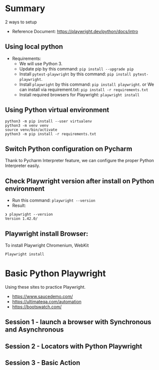 # Summary 
2 ways to setup
- Reference Document: https://playwright.dev/python/docs/intro

## Using local python
- Requirements:
    + We will use Python 3.
    + Update pip by this command: `pip install --upgrade pip` 
    + Install `pytest-playwright` by this command: `pip install pytest-playwright`.
    + Install `playwright` by this command: `pip install playwright`.
or We can install via requirement.txt: `pip install -r requirements.txt`
    + Install required browsers for Playwright: `playwright install`

## Using Python virtual environment

```
python3 -m pip install --user virtualenv
python3 -m venv venv
source venv/bin/activate
python3 -m pip install -r requirements.txt
```

## Switch Python configuration on Pycharm
Thank to Pycharm Interpreter feature, we can configure the proper Python Interpreter easily.

## Check Playwright version after install on Python environment
- Run this command: ```playwright --version```
- Result:
```angular2html
❯ playwright --version
Version 1.42.0/
```
## Playwright install Browser:
To install Playwright Chromenium, WebKit
```angular2html
Playwright install
```
# Basic Python Playwright

Using these sites to practice Playwright.

- https://www.saucedemo.com/
- https://ultimateqa.com/automation
- https://bootswatch.com/ 

## Session 1 - launch a browser with Synchronous and Asynchronous 
## Session 2 - Locators with Python  Playwright
## Session 3 - Basic Action